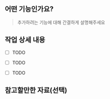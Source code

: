 ## 어떤 기능인가요?
> 추가하려는 기능에 대해 간결하게 설명해주세요


## 작업 상세 내용
- [ ] TODO
- [ ] TODO
- [ ] TODO


## 참고할만한 자료(선택)
